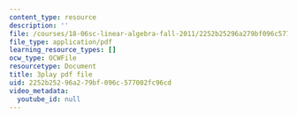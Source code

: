 ```yaml
---
content_type: resource
description: ''
file: /courses/18-06sc-linear-algebra-fall-2011/2252b25296a279bf096c577002fc96cd_lpnY5QVjU5w.pdf
file_type: application/pdf
learning_resource_types: []
ocw_type: OCWFile
resourcetype: Document
title: 3play pdf file
uid: 2252b252-96a2-79bf-096c-577002fc96cd
video_metadata:
  youtube_id: null
---
```

